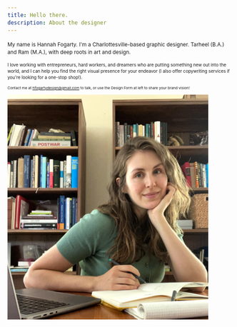 ```yaml
---
title: Hello there.
description: About the designer
---
```

<small> My name is Hannah Fogarty. I'm a Charlottesville-based graphic designer. Tarheel (B.A.) and Ram (M.A.), with deep roots in art and design.

<small> I love working with entrepreneurs, hard workers, and dreamers who are putting something new out into the world, and I can help you find the right visual presence for your endeavor (I also offer copywriting services if you're looking for a one-stop shop!).
 
<small> Contact me at hfogartydesign@gmail.com to talk, or use the Design Form at left to share your brand vision! 


<img src="/images/self.png" width="450">

